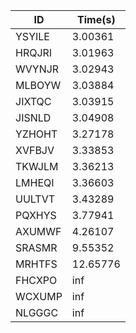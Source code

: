 |ID|Time(s)|
|-|-|
|YSYILE|3.00361|
|HRQJRI|3.01963|
|WVYNJR|3.02943|
|MLBOYW|3.03884|
|JIXTQC|3.03915|
|JISNLD|3.04908|
|YZHOHT|3.27178|
|XVFBJV|3.33853|
|TKWJLM|3.36213|
|LMHEQI|3.36603|
|UULTVT|3.43289|
|PQXHYS|3.77941|
|AXUMWF|4.26107|
|SRASMR|9.55352|
|MRHTFS|12.65776|
|FHCXPO|inf|
|WCXUMP|inf|
|NLGGGC|inf|
